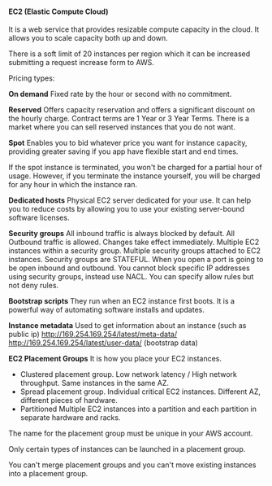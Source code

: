 #### EC2 (Elastic Compute Cloud)

It is a web service that provides resizable compute capacity in the cloud. It allows you to scale capacity both up and down.

There is a soft limit of 20 instances per region which it can be increased submitting a request increase form to AWS.

Pricing types:

**On demand**
Fixed rate by the hour or second with no commitment.

**Reserved**
Offers capacity reservation and offers a significant discount on the hourly charge. Contract terms are 1 Year or 3 Year Terms. There is a market where you can sell reserved instances that you do not want.

**Spot**
Enables you to bid whatever price you want for instance capacity, providing greater saving if you app have flexible start and end times.

If the spot instance is terminated, you won't be charged for a partial hour of usage. However, if you terminate the instance yourself, you will be charged for any hour in which the instance ran.

**Dedicated hosts**
Physical EC2 server dedicated for your use. It can help you to reduce costs by allowing you to use your existing server-bound software licenses.

**Security groups**
All inbound traffic is always blocked by default.
All Outbound traffic is allowed.
Changes take effect immediately.
Multiple EC2 instances within a security group.
Multiple security groups attached to EC2 instances.
Security groups are STATEFUL. When you open a port is going to be open inbound and outbound.
You cannot block specific IP addresses using security groups, instead use NACL.
You can specify allow rules but not deny rules.

**Bootstrap scripts**
They run when an EC2 instance first boots.
It is a powerful way of automating software installs and updates.

**Instance metadata**
Used to get information about an instance (such as public ip)
http://169.254.169.254/latest/meta-data/
http://169.254.169.254/latest/user-data/ (bootstrap data)

**EC2 Placement Groups**
It is how you place your EC2 instances.

-   Clustered placement group.
    Low network latency / High network throughput. Same instances in the same AZ.
-   Spread placement group.
    Individual critical EC2 instances. Different AZ, different pieces of hardware.
-   Partitioned
    Multiple EC2 instances into a partition and each partition in separate hardware and racks.

The name for the placement group must be unique in your AWS account.

Only certain types of instances can be launched in a placement group.

You can't merge placement groups and you can't move existing instances into a placement group.